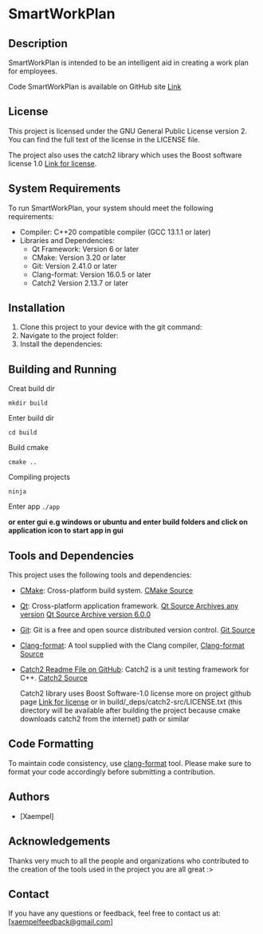 SmartWorkPlan
==================

Description
------------
SmartWorkPlan is intended to be an intelligent aid in creating a work plan for employees.

Code SmartWorkPlan is available on GitHub site 
[Link](https://github.com/Xaempel/SmartWorkPlan)

License
-------
This project is licensed under the GNU General Public License version 2. You can find the full text of the license in the LICENSE file.

The project also uses the catch2 library which uses the Boost software license 1.0 [Link for license](https://github.com/catchorg/Catch2/blob/devel/LICENSE.txt).

System Requirements
-------------------
To run SmartWorkPlan, your system should meet the following requirements:

- Compiler: C++20 compatible compiler (GCC 13.1.1 or later)
- Libraries and Dependencies:
  - Qt Framework: Version 6 or later
  - CMake: Version 3.20 or later
  - Git: Version 2.41.0 or later 
  - Clang-format: Version 16.0.5 or later
  - Catch2 Version 2.13.7 or later  

Installation
------------
1. Clone this project to your device with the git command:
2. Navigate to the project folder:
3. Install the dependencies:

Building and Running 
-----------

Creat build dir

``` mkdir build ``` 

Enter build dir

``` cd build ``` 

Build cmake 

``` cmake .. ``` 

Compiling projects

``` ninja ``` 

Enter app 
``` ./app ```  

**or enter gui e.g windows or ubuntu and enter build folders and click on application icon to start app in gui**

Tools and Dependencies
-----------
This project uses the following tools and dependencies:

* [CMake](https://cmake.org/): Cross-platform build system.
  [CMake Source](https://github.com/Kitware/CMake)

* [Qt](https://www.qt.io/): Cross-platform application framework.
  [Qt Source Archives any version](https://download.qt.io/archive/qt/)
  [Qt Source Archive version 6.0.0](https://download.qt.io/archive/qt/6.0/6.0.0/)

* [Git](https://git-scm.com/): Git is a free and open source distributed version control.
  [Git Source](https://github.com/git/git)

* [Clang-format](https://llvm.org/): A tool supplied with the Clang compiler,
  [Clang-format Source](https://github.com/llvm/llvm-project/tree/main/clang/tools/clang-format)

* [Catch2 Readme File on GitHub](https://github.com/catchorg/Catch2/blob/devel/README.md): Catch2 is a unit testing framework for C++.
  [Catch2 Source](https://github.com/catchorg/Catch2) 

  Catch2 library uses Boost Software-1.0 license more on project github page [Link for license](https://github.com/catchorg/Catch2/blob/devel/LICENSE.txt) 
  or in build/_deps/catch2-src/LICENSE.txt 
  (this directory will be available after building the project because cmake downloads catch2 from the internet) path or similar

Code Formatting
-----------
To maintain code consistency, use [clang-format](https://clang.llvm.org/docs/ClangFormat.html) tool. Please make sure to format your code accordingly before submitting a contribution.

Authors
-------
* [Xaempel]

Acknowledgements
-------------
Thanks very much to all the people and organizations who contributed to the creation of the tools used in the project you are all great :>

Contact
-------
If you have any questions or feedback, feel free to contact us at: [xaempelfeedback@gmail.com]